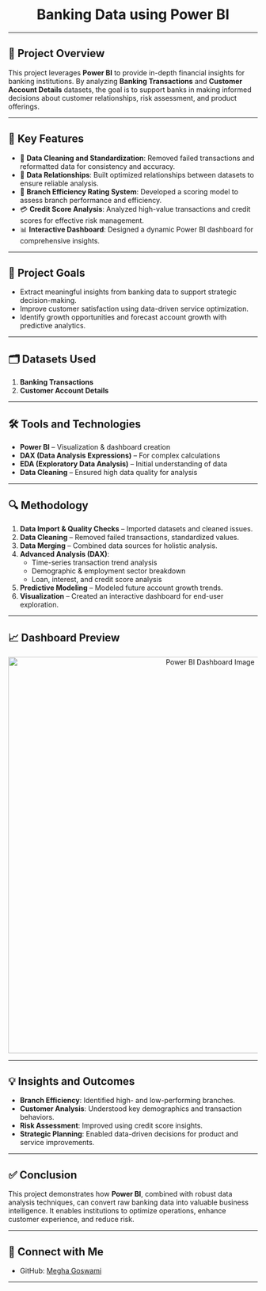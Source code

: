 <h1 align="center">Banking Data using Power BI</h1>

---

## 📌 Project Overview

This project leverages **Power BI** to provide in-depth financial insights for banking institutions. By analyzing **Banking Transactions** and **Customer Account Details** datasets, the goal is to support banks in making informed decisions about customer relationships, risk assessment, and product offerings.

---

## 🚀 Key Features

- 📂 **Data Cleaning and Standardization**: Removed failed transactions and reformatted data for consistency and accuracy.
- 🔗 **Data Relationships**: Built optimized relationships between datasets to ensure reliable analysis.
- 🏢 **Branch Efficiency Rating System**: Developed a scoring model to assess branch performance and efficiency.
- 💳 **Credit Score Analysis**: Analyzed high-value transactions and credit scores for effective risk management.
- 📊 **Interactive Dashboard**: Designed a dynamic Power BI dashboard for comprehensive insights.

---

## 🎯 Project Goals

- Extract meaningful insights from banking data to support strategic decision-making.
- Improve customer satisfaction using data-driven service optimization.
- Identify growth opportunities and forecast account growth with predictive analytics.

---

## 🗂️ Datasets Used

1. **Banking Transactions**
2. **Customer Account Details**

---

## 🛠 Tools and Technologies

- **Power BI** – Visualization & dashboard creation  
- **DAX (Data Analysis Expressions)** – For complex calculations  
- **EDA (Exploratory Data Analysis)** – Initial understanding of data  
- **Data Cleaning** – Ensured high data quality for analysis

---

## 🔍 Methodology

1. **Data Import & Quality Checks** – Imported datasets and cleaned issues.
2. **Data Cleaning** – Removed failed transactions, standardized values.
3. **Data Merging** – Combined data sources for holistic analysis.
4. **Advanced Analysis (DAX)**:
   - Time-series transaction trend analysis
   - Demographic & employment sector breakdown
   - Loan, interest, and credit score analysis
5. **Predictive Modeling** – Modeled future account growth trends.
6. **Visualization** – Created an interactive dashboard for end-user exploration.

---

## 📈 Dashboard Preview

<p align="center">
  <img src="https://github.com/megha-2461/Banking-Data-using-PowerBI/blob/main/Power%20Bi%20Dashboard%20Image.png" alt="Power BI Dashboard Image" width="800">
</p>

---

## 💡 Insights and Outcomes

- **Branch Efficiency**: Identified high- and low-performing branches.
- **Customer Analysis**: Understood key demographics and transaction behaviors.
- **Risk Assessment**: Improved using credit score insights.
- **Strategic Planning**: Enabled data-driven decisions for product and service improvements.

---

## ✅ Conclusion

This project demonstrates how **Power BI**, combined with robust data analysis techniques, can convert raw banking data into valuable business intelligence. It enables institutions to optimize operations, enhance customer experience, and reduce risk.

---

## 🔗 Connect with Me

- GitHub: [Megha Goswami](https://github.com/megha-2461)

---
